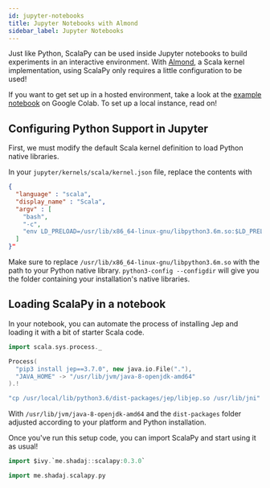 ```yaml
---
id: jupyter-notebooks
title: Jupyter Notebooks with Almond
sidebar_label: Jupyter Notebooks
---
```


Just like Python, ScalaPy can be used inside Jupyter notebooks to build experiments in an interactive environment. With [Almond](https://almond.sh/), a Scala kernel implementation, using ScalaPy only requires a little configuration to be used!

If you want to get set up in a hosted environment, take a look at the [example notebook](https://colab.research.google.com/gist/shadaj/29d77180aeefc41a749273026f7d1fd9/scala-cnn-training-on-gpus-with-tensorflow.ipynb) on Google Colab. To set up a local instance, read on!

## Configuring Python Support in Jupyter
First, we must modify the default Scala kernel definition to load Python native libraries.

In your `jupyter/kernels/scala/kernel.json` file, replace the contents with
```json
{
  "language" : "scala",
  "display_name" : "Scala",
  "argv" : [
    "bash",
    "-c",
    "env LD_PRELOAD=/usr/lib/x86_64-linux-gnu/libpython3.6m.so:$LD_PRELOAD java -jar /usr/local/share/jupyter/kernels/scala/launcher.jar --connection-file {connection_file}"
  ]
}"
```

Make sure to replace `/usr/lib/x86_64-linux-gnu/libpython3.6m.so` with the path to your Python native library. `python3-config --configdir` will give you the folder containing your installation's native libraries.

## Loading ScalaPy in a notebook
In your notebook, you can automate the process of installing Jep and loading it with a bit of starter Scala code.

```scala
import scala.sys.process._

Process(
  "pip3 install jep==3.7.0", new java.io.File("."),
  "JAVA_HOME" -> "/usr/lib/jvm/java-8-openjdk-amd64"
).!

"cp /usr/local/lib/python3.6/dist-packages/jep/libjep.so /usr/lib/jni".!
```

With `/usr/lib/jvm/java-8-openjdk-amd64` and the `dist-packages` folder adjusted according to your platform and Python installation.

Once you've run this setup code, you can import ScalaPy and start using it as usual!

```scala
import $ivy.`me.shadaj::scalapy:0.3.0`

import me.shadaj.scalapy.py
```
